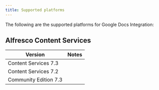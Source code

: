 ```yaml
---
title: Supported platforms
---
```


The following are the supported platforms for Google Docs Integration:

## Alfresco Content Services

| Version | Notes |
| ------- | ----- |
| Content Services 7.3 | |
| Content Services 7.2 | |
| Community Edition 7.3 | |
